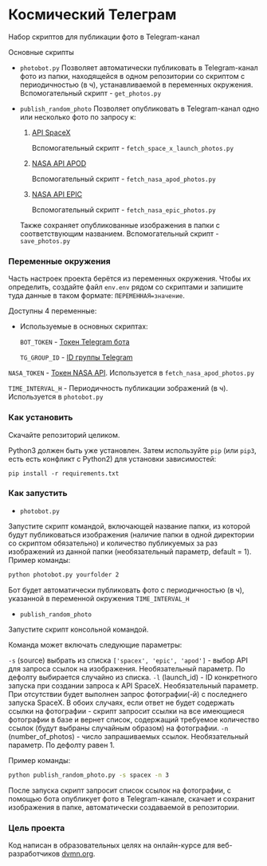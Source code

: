 # Космический Телеграм

Набор скриптов для публикации фото в Telegram-канал

Основные скрипты
- `photobot.py`
Позволяет автоматически публиковать в Telegram-канал фото из папки, находящейся в одном репозитории со скриптом с периодичностью (в ч), устанавливаемой в переменных окружения.
Вспомогательный скрипт - `get_photos.py`
- `publish_random_photo`
Позволяет опубликовать в Telegram-канал одно или несколько фото по запросу к: 
    1. [API SpaceX](https://github.com/r-spacex/SpaceX-API)
   
       Вспомогательный скрипт - `fetch_space_x_launch_photos.py`
   
    2. [NASA API APOD](https://github.com/nasa/apod-api)
   
       Вспомогательный скрипт - `fetch_nasa_apod_photos.py`
   
    3. [NASA API EPIC](https://epic.gsfc.nasa.gov/about/epic)
   
       Вспомогательный скрипт - `fetch_nasa_epic_photos.py`

  Также сохраняет опубликованные изображения в папки с соответствующим названием. Вспомогательный скрипт - `save_photos.py`

### Переменные окружения

Часть настроек проекта берётся из переменных окружения. Чтобы их определить, создайте файл `env.env` рядом со скриптами и запишите туда данные в таком формате: `ПЕРЕМЕННАЯ=значение`.

Доступны 4 переменные:
- Используемые в основных скриптах:
  
  `BOT_TOKEN` - [Токен Telegram бота](https://core.telegram.org/bots/tutorial#obtain-your-bot-token)
  
  `TG_GROUP_ID` - [ID группы Telegram](https://stackoverflow.com/questions/32423837/telegram-bot-how-to-get-a-group-chat-id)

`NASA_TOKEN` - [Токен NASA API](https://api.nasa.gov/). Используется в `fetch_nasa_apod_photos.py`
 
`TIME_INTERVAL_H` - Периодичность публикации зображений (в ч). Используется в `photobot.py`
  
  

### Как установить

Скачайте репозиторий целиком.

Python3 должен быть уже установлен. 
Затем используйте `pip` (или `pip3`, есть есть конфликт с Python2) для установки зависимостей:
```
pip install -r requirements.txt
```

### Как запустить

- `photobot.py`
 
Запустите скрипт командой, включающей название папки, из которой будут публиковаться изображения (наличие папки в одной директории со скриптом обязательно) и количество публикуемых за раз изображений из данной папки (необязательный параметр, default = 1).
Пример команды:
```sh
python photobot.py yourfolder 2
```
Бот будет автоматически публиковать фото с периодичностью (в ч), указанной в переменной окружения `TIME_INTERVAL_H` 

- `publish_random_photo`
  
Запустите скрипт консольной командой.

Команда может включать следующие параметры:

`-s` (source) выбрать из списка `['spacex', 'epic', 'apod']` - выбор API для запроса ссылок на изображения. Необязательный параметр. По дефолту выбирается случайно из списка.
`-l` (launch_id) - ID конкретного запуска при создании запроса к API SpaceX. Необязательный параметр. При отсутствии будет выполнен запрос фотографии(-й) с последнего запуска SpaceX. В обоих случаях, если ответ не будет содержать ссылки на фотографии - скрипт запросит ссылки на все имеющиеся фотографии в базе и вернет список, содержащий требуемое количество ссылок (будут выбраны случайным образом) на фотографии.
`-n` (number_of_photos) - число запрашиваемых ссылок. Необязательный параметр. По дефолту равен 1.

Пример команды:
```sh
python publish_random_photo.py -s spacex -n 3
```
После запуска скрипт запросит список ссылок на фотографии, с помощью бота опубликует фото в Telegram-канале, скачает и сохранит изображения в папке, автоматически создаваемой в репозитории.

### Цель проекта

Код написан в образовательных целях на онлайн-курсе для веб-разработчиков [dvmn.org](https://dvmn.org/).
